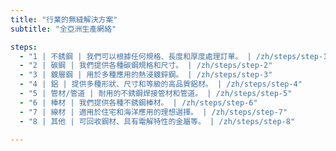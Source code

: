 ```yaml
---
title: "行業的無縫解決方案"
subtitle: "全亞洲生產網絡"

steps:
  - "1 | 不銹鋼 | 我們可以根據任何規格、長度和厚度處理訂單。 | /zh/steps/step-1"
  - "2 | 碳鋼 | 我們提供各種碳鋼規格和尺寸。 | /zh/steps/step-2"
  - "3 | 鍍層鋼 | 用於多種應用的熱浸鍍鋅鋼。 | /zh/steps/step-3"
  - "4 | 鋁 | 提供多種形狀、尺寸和等級的高品質鋁材。 | /zh/steps/step-4"
  - "5 | 管材/管道 | 耐用的不銹鋼焊接管材和管道。 | /zh/steps/step-5"
  - "6 | 棒材 | 我們提供各種不銹鋼棒材。 | /zh/steps/step-6"
  - "7 | 線材 | 適用於住宅和海洋應用的理想選擇。 | /zh/steps/step-7"
  - "8 | 其他 | 可回收鋼材、具有電解特性的金屬等。 | /zh/steps/step-8"

---
```

